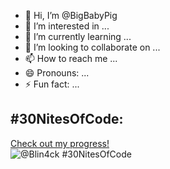 - 👋 Hi, I’m @BigBabyPig
- 👀 I’m interested in ...
- 🌱 I’m currently learning ...
- 💞️ I’m looking to collaborate on ...
- 📫 How to reach me ...
- 😄 Pronouns: ...
- ⚡ Fun fact: ...

<!---
BigBabyPig/BigBabyPig is a ✨ special ✨ repository because its `README.md` (this file) appears on your GitHub profile.
You can click the Preview link to take a look at your changes.
--->
## #30NitesOfCode:
  [Check out my progress!](https://www.codedex.io/@Blin4ck/30-nites-of-code)  
  ![@Blin4ck #30NitesOfCode](https://www.codedex.io/api/petStatus?user=Blin4ck)
